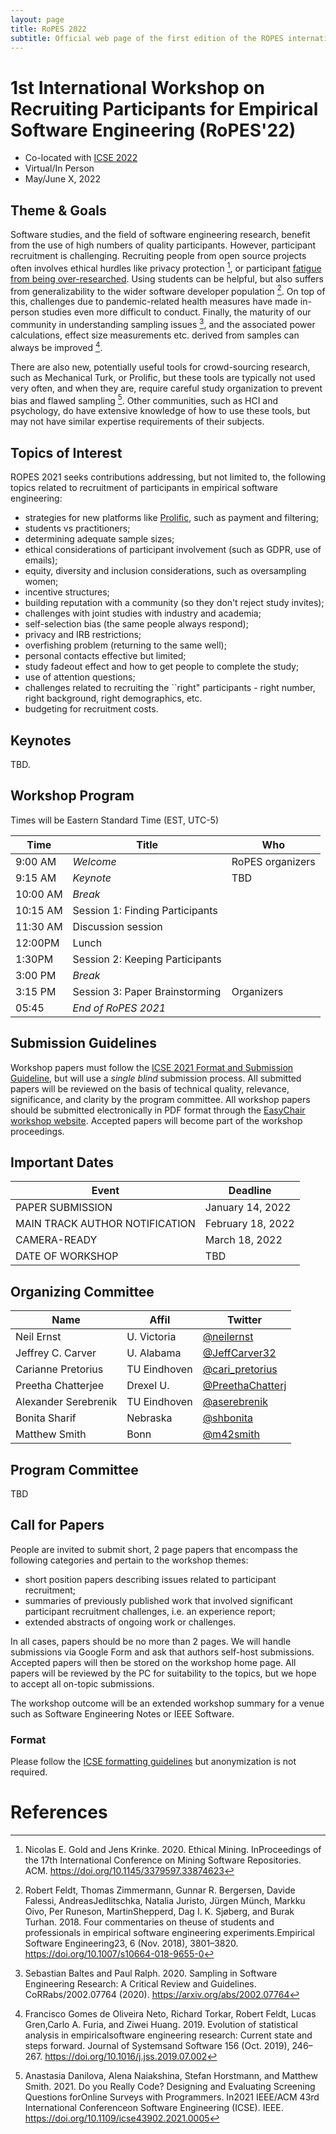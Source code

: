 ```yaml
---
layout: page
title: RoPES 2022
subtitle: Official web page of the first edition of the ROPES international workshop
---
```


# 1st International Workshop on Recruiting Participants for Empirical Software Engineering (RoPES'22)  

- Co-located with [ICSE 2022](https://conf.researchr.org/home/icse-2022) 
- Virtual/In Person
- May/June X, 2022


## Theme & Goals

Software studies, and the field of software engineering research, benefit from the use of high numbers of quality participants. However, participant recruitment is challenging. Recruiting people from open source projects often involves ethical hurdles like privacy protection [^Gold2020], or participant [fatigue from being over-researched](https://speakerdeck.com/gousiosg/the-number-issue32-incident). Using students can be helpful, but also suffers from generalizability to the wider software developer population [^Feldt]. On top of this, challenges due to pandemic-related health measures have made in-person studies even more difficult to conduct. Finally, the maturity of our community in understanding sampling issues [^Baltes], and the associated power calculations, effect size measurements etc. derived from samples can always be improved [^Neto].

There are also new, potentially useful tools for crowd-sourcing research, such as Mechanical Turk, or Prolific, but these tools are typically not used very often, and when they are, require careful study organization to prevent bias and flawed sampling [^Danilova]. Other communities, such as HCI and psychology, do have extensive knowledge of how to use these tools, but may not have similar expertise requirements of their subjects.

## Topics of Interest

ROPES 2021 seeks contributions addressing, but not limited to, the following
topics related to recruitment of participants in empirical software engineering:

*  strategies for new platforms like [Prolific](https://www.prolific.co), such as payment and filtering; 
*  students vs practitioners; 
*  determining adequate sample sizes; 
*  ethical considerations of participant involvement (such as GDPR, use of emails); 
*  equity, diversity and inclusion considerations, such as oversampling women; 
*  incentive structures; 
*  building reputation with a community (so they don't reject study invites); 
*  challenges with joint studies with industry and academia;
*  self-selection bias (the same people always respond); 
*  privacy and IRB restrictions; 
*  overfishing problem (returning to the same well); 
*  personal contacts effective but limited; 
*  study fadeout effect and how to get people to complete the study; 
*  use of attention questions; 
*  challenges related to recruiting the ``right" participants - right number, right background, right demographics, etc.
*  budgeting for recruitment costs.

## Keynotes

TBD. 

## Workshop Program 

Times will be Eastern Standard Time (EST, UTC-5)

| Time | Title | Who |
| --- |  --- | --- |
| 9:00 AM | *Welcome* | RoPES organizers |
| 9:15 AM | *Keynote* | TBD | 
| 10:00 AM | *Break* ||
|10:15 AM | Session 1: Finding Participants | |
| 11:30 AM | Discussion session | |
| 12:00PM | Lunch || 
| 1:30PM | Session 2: Keeping Participants | |
| 3:00 PM | *Break* ||
| 3:15 PM | Session 3: Paper Brainstorming | Organizers|
| 05:45 | *End of RoPES 2021* | |

## Submission Guidelines 

Workshop papers must follow the [ICSE 2021 Format and Submission Guideline](https://conf.researchr.org/track/icse-2021/icse-2021-papers#Call-for-Papers), but will use a *single blind* submission process. All submitted papers will be reviewed on the basis of technical quality, relevance, significance, and clarity by the program committee. All workshop papers should be submitted electronically in PDF format through the [EasyChair workshop website](https://easychair.org/conferences/?conf=ropes2022). Accepted papers will become part of the workshop proceedings.

## Important Dates 

| Event | Deadline |
| ---- | --- |
| PAPER SUBMISSION | January 14, 2022 |
|MAIN TRACK AUTHOR NOTIFICATION | February 18, 2022|
|CAMERA-READY | March 18, 2022 |
| DATE OF WORKSHOP | TBD |

## Organizing Committee 

| Name | Affil | Twitter |
| --- | --- | --- |
 |   Neil Ernst  | U. Victoria | [@neilernst](https://twitter.com/neilernst)  | 
 |    Jeffrey C. Carver  | U. Alabama |  [@JeffCarver32](https://twitter.com/JeffCarver32)  |  
 |    Carianne Pretorius | TU Eindhoven | [@cari_pretorius](https://twitter.com/cari_pretorius)  | 
 |   Preetha Chatterjee | Drexel U. | [@PreethaChatterj](https://twitter.com/PreethaChatterj) |  
 |   Alexander Serebrenik | TU Eindhoven | [@aserebrenik](https://twitter.com/aserebrenik) | 
 |   Bonita Sharif | Nebraska | [@shbonita](https://twitter.com/shbonita)  | 
 | Matthew Smith | Bonn | [@m42smith](https://twitter.com/m42smith) | 

## Program Committee 
TBD

## Call for Papers 
People are invited to submit short, 2 page papers that encompass the following categories and pertain to the workshop themes:
* short position papers describing issues related to participant recruitment;
* summaries of previously published work that involved significant participant recruitment challenges, i.e. an experience report;
* extended abstracts of ongoing work or challenges.

In all cases, papers should be no more than 2 pages. We will handle submissions via Google Form and ask that authors self-host submissions. Accepted papers will then be stored on the workshop home page. All papers will be reviewed by the PC for suitability to the topics, but we hope to accept all on-topic submissions. 

The workshop outcome will be an extended workshop summary for a venue such as Software Engineering Notes or IEEE Software.

### Format
Please follow the [ICSE formatting guidelines](https://conf.researchr.org/track/icse-2022/icse-2022-papers#Call-for-Papers) but anonymization is not required. 

# References
[^Gold2020]: Nicolas E. Gold and Jens Krinke. 2020. Ethical Mining. InProceedings of the 17th International Conference on Mining Software Repositories. ACM.   https://doi.org/10.1145/3379597.33874623

[^Baltes]: Sebastian Baltes and Paul Ralph. 2020. Sampling in Software Engineering Research: A Critical Review and Guidelines. CoRRabs/2002.07764 (2020). https://arxiv.org/abs/2002.07764

[^Neto]: Francisco Gomes de Oliveira Neto, Richard Torkar, Robert Feldt, Lucas Gren,Carlo A. Furia, and Ziwei Huang. 2019. Evolution of statistical analysis in empiricalsoftware engineering research: Current state and steps forward. Journal of Systemsand Software 156 (Oct. 2019), 246–267.  https://doi.org/10.1016/j.jss.2019.07.002

[^Feldt]: Robert Feldt, Thomas Zimmermann, Gunnar R. Bergersen, Davide Falessi, AndreasJedlitschka, Natalia Juristo, Jürgen Münch, Markku Oivo, Per Runeson, MartinShepperd, Dag I. K. Sjøberg, and Burak Turhan. 2018. Four commentaries on theuse of students and professionals in empirical software engineering experiments.Empirical Software Engineering23, 6 (Nov. 2018), 3801–3820.  https://doi.org/10.1007/s10664-018-9655-0

[^Danilova]: Anastasia Danilova, Alena Naiakshina, Stefan Horstmann, and Matthew Smith. 2021.  Do you Really Code? Designing and Evaluating Screening Questions forOnline Surveys with Programmers. In2021 IEEE/ACM 43rd International Conferenceon Software Engineering (ICSE). IEEE.  https://doi.org/10.1109/icse43902.2021.0005

